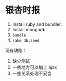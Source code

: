 银杏时报
=======

1. Install ruby and bundler.
2. Install mongodb.
3. `bundle`
4. `rake db:seed`

现有缺陷：

1. 缺少测试
2. 一些地方可以加上 ajax
3. 一些关系处理不妥当

